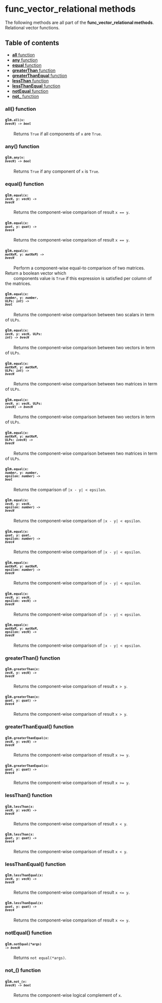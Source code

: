 [//]: # (generated using SlashBack 0.2.0)

  
# func\_vector\_relational methods  
The following methods are all part of the **func\_vector\_relational methods**\.  
Relational vector functions\.  
## Table of contents  
  
* [**all** function](#all-function)  
* [**any** function](#any-function)  
* [**equal** function](#equal-function)  
* [**greaterThan** function](#greaterthan-function)  
* [**greaterThanEqual** function](#greaterthanequal-function)  
* [**lessThan** function](#lessthan-function)  
* [**lessThanEqual** function](#lessthanequal-function)  
* [**notEqual** function](#notequal-function)  
* [**not\_** function](#not_-function)  
  
### all\(\) function  
#### <code>glm.<code>**all**(**v**: *bvecN*) -\> *bool*</code></code>  
&emsp;&emsp;Returns ``` True ``` if all components of ``` x ``` are ``` True ```\.  
  
### any\(\) function  
#### <code>glm.<code>**any**(**v**: *bvecN*) -\> *bool*</code></code>  
&emsp;&emsp;Returns ``` True ``` if any component of ``` x ``` is ``` True ```\.  
  
### equal\(\) function  
#### <code>glm.<code>**equal**(**x**: *vecN*, **y**: *vecN*) -\> *bvecN*</code></code>  
&emsp;&emsp;Returns the component\-wise comparison of result ``` x == y ```\.  
  
#### <code>glm.<code>**equal**(**x**: *quat*, **y**: *quat*) -\> *bvec4*</code></code>  
&emsp;&emsp;Returns the component\-wise comparison of result ``` x == y ```\.  
  
#### <code>glm.<code>**equal**(**x**: *matNxM*, **y**: *matNxM*) -\> *bvecN*</code></code>  
&emsp;&emsp;Perform a component\-wise equal\-to comparison of two matrices\. Return a boolean vector which  
&emsp;&emsp;components value is ``` True ``` if this expression is satisfied per column of the matrices\.  
  
#### <code>glm.<code>**equal**(**x**: *number*, **y**: *number*, **ULPs**: *int*) -\> *bool*</code></code>  
&emsp;&emsp;Returns the component\-wise comparison between two scalars in term of ``` ULPs ```\.  
  
#### <code>glm.<code>**equal**(**x**: *vecN*, **y**: *vecN*, **ULPs**: *int*) -\> *bvecN*</code></code>  
&emsp;&emsp;Returns the component\-wise comparison between two vectors in term of ``` ULPs ```\.  
  
#### <code>glm.<code>**equal**(**x**: *matNxM*, **y**: *matNxM*, **ULPs**: *int*) -\> *bvecN*</code></code>  
&emsp;&emsp;Returns the component\-wise comparison between two matrices in term of ``` ULPs ```\.  
  
#### <code>glm.<code>**equal**(**x**: *vecN*, **y**: *vecN*, **ULPs**: *ivecN*) -\> *bvecN*</code></code>  
&emsp;&emsp;Returns the component\-wise comparison between two vectors in term of ``` ULPs ```\.  
  
#### <code>glm.<code>**equal**(**x**: *matNxM*, **y**: *matNxM*, **ULPs**: *ivecN*) -\> *bvecN*</code></code>  
&emsp;&emsp;Returns the component\-wise comparison between two matrices in term of ``` ULPs ```\.  
  
#### <code>glm.<code>**equal**(**x**: *number*, **y**: *number*, **epsilon**: *number*) -\> *bool*</code></code>  
&emsp;&emsp;Returns the comparison of ``` |x - y| < epsilon ```\.  
  
#### <code>glm.<code>**equal**(**x**: *vecN*, **y**: *vecN*, **epsilon**: *number*) -\> *bvecN*</code></code>  
&emsp;&emsp;Returns the component\-wise comparison of ``` |x - y| < epsilon ```\.  
  
#### <code>glm.<code>**equal**(**x**: *quat*, **y**: *quat*, **epsilon**: *number*) -\> *bvec4*</code></code>  
&emsp;&emsp;Returns the component\-wise comparison of ``` |x - y| < epsilon ```\.  
  
#### <code>glm.<code>**equal**(**x**: *matNxM*, **y**: *matNxM*, **epsilon**: *number*) -\> *bvecN*</code></code>  
&emsp;&emsp;Returns the component\-wise comparison of ``` |x - y| < epsilon ```\.  
  
#### <code>glm.<code>**equal**(**x**: *vecN*, **y**: *vecN*, **epsilon**: *vecN*) -\> *bvecN*</code></code>  
&emsp;&emsp;Returns the component\-wise comparison of ``` |x - y| < epsilon ```\.  
  
#### <code>glm.<code>**equal**(**x**: *matNxM*, **y**: *matNxM*, **epsilon**: *vecN*) -\> *bvecN*</code></code>  
&emsp;&emsp;Returns the component\-wise comparison of ``` |x - y| < epsilon ```\.  
  
### greaterThan\(\) function  
#### <code>glm.<code>**greaterThan**(**x**: *vecN*, **y**: *vecN*) -\> *bvecN*</code></code>  
&emsp;&emsp;Returns the component\-wise comparison of result ``` x > y ```\.  
  
#### <code>glm.<code>**greaterThan**(**x**: *quat*, **y**: *quat*) -\> *bvec4*</code></code>  
&emsp;&emsp;Returns the component\-wise comparison of result ``` x > y ```\.  
  
### greaterThanEqual\(\) function  
#### <code>glm.<code>**greaterThanEqual**(**x**: *vecN*, **y**: *vecN*) -\> *bvecN*</code></code>  
&emsp;&emsp;Returns the component\-wise comparison of result ``` x >= y ```\.  
  
#### <code>glm.<code>**greaterThanEqual**(**x**: *quat*, **y**: *quat*) -\> *bvec4*</code></code>  
&emsp;&emsp;Returns the component\-wise comparison of result ``` x >= y ```\.  
  
### lessThan\(\) function  
#### <code>glm.<code>**lessThan**(**x**: *vecN*, **y**: *vecN*) -\> *bvecN*</code></code>  
&emsp;&emsp;Returns the component\-wise comparison of result ``` x < y ```\.  
  
#### <code>glm.<code>**lessThan**(**x**: *quat*, **y**: *quat*) -\> *bvec4*</code></code>  
&emsp;&emsp;Returns the component\-wise comparison of result ``` x < y ```\.  
  
### lessThanEqual\(\) function  
#### <code>glm.<code>**lessThanEqual**(**x**: *vecN*, **y**: *vecN*) -\> *bvecN*</code></code>  
&emsp;&emsp;Returns the component\-wise comparison of result ``` x <= y ```\.  
  
#### <code>glm.<code>**lessThanEqual**(**x**: *quat*, **y**: *quat*) -\> *bvec4*</code></code>  
&emsp;&emsp;Returns the component\-wise comparison of result ``` x <= y ```\.  
  
### notEqual\(\) function  
#### <code>glm.<code>**notEqual**(***args**) -\> *bvecN*</code></code>  
&emsp;&emsp;Returns ``` not equal(*args) ```\.  
  
### not\_\(\) function  
#### <code>glm.<code>**not_**(**v**: *bvecN*) -\> *bool*</code></code>  
&emsp;&emsp;Returns the component\-wise logical complement of ``` x ```\.  
  
